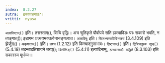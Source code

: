 ```yaml
---
index:  8.2.27
sutra:  ह्वस्वादङ्गात्?।
vritti:  nyasa
---
```


`अलाविष्टाम्()` इति। तसस्ताम्(), सिचि वृद्धिः। अत्र श्रुतिकृते पौर्वापये सति ह्यस्वादिङः परः सकारो भवति, न त्वङ्गात्(); इडागमः प्रत्ययभक्तत्वेनानङ्गत्वात। `अलाविषुः` इति। `सिजभ्यस्तविदिभ्यश्च` (3.4.109) इति झेर्जुस्()। `अकृषाताम्()` इति। `उश्च` (1.2.12) इति कित्त्वाद्गुणाभावः। `द्विष्टचाम्()` इति। `द्वित्रिचतुभ्र्यः सुच्()` (5.4.18) तदन्तादतिशायने तरप्(); `किमेत्तिङ्()` (5.4.11) इत्यादिनामुः, `ह्यसवात्तादौ तद्धिते` (8.3.103) इति सकारस्य मूर्धन्यः॥
